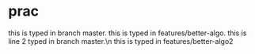 # prac
this is typed in branch master.
this is typed in features/better-algo.
this is line 2 typed in branch master.\n
this is typed in features/better-algo2

